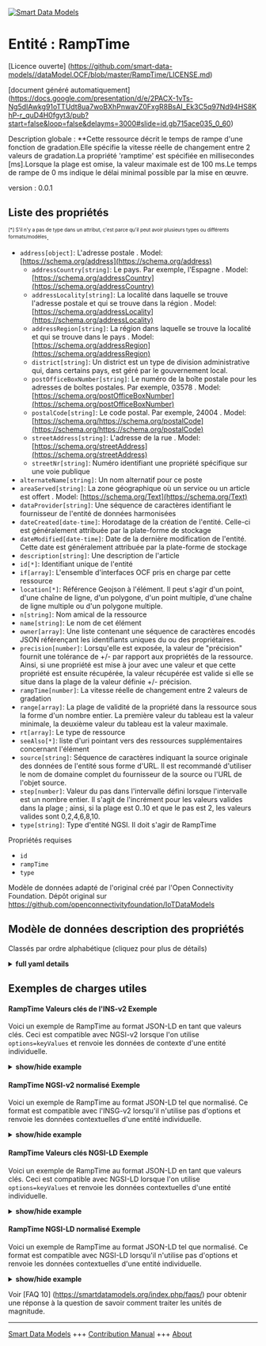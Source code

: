 <!-- 10-Header -->    
[![Smart Data Models](https://smartdatamodels.org/wp-content/uploads/2022/01/SmartDataModels_logo.png "Logo")](https://smartdatamodels.org)    
Entité : RampTime    
=================<!-- /10-Header -->    
<!-- 15-License -->    
[Licence ouverte] (https://github.com/smart-data-models//dataModel.OCF/blob/master/RampTime/LICENSE.md)    
[document généré automatiquement] (https://docs.google.com/presentation/d/e/2PACX-1vTs-Ng5dIAwkg91oTTUdt8ua7woBXhPnwavZ0FxgR8BsAI_Ek3C5q97Nd94HS8KhP-r_quD4H0fgyt3/pub?start=false&loop=false&delayms=3000#slide=id.gb715ace035_0_60)    
<!-- /15-License -->    
<!-- 20-Description -->    
Description globale : **Cette ressource décrit le temps de rampe d'une fonction de gradation.Elle spécifie la vitesse réelle de changement entre 2 valeurs de gradation.La propriété 'ramptime' est spécifiée en millisecondes [ms].Lorsque la plage est omise, la valeur maximale est de 100 ms.Le temps de rampe de 0 ms indique le délai minimal possible par la mise en œuvre.    
version : 0.0.1    
<!-- /20-Description -->    
<!-- 30-PropertiesList -->    
## Liste des propriétés    
<sup><sub>[*] S'il n'y a pas de type dans un attribut, c'est parce qu'il peut avoir plusieurs types ou différents formats/modèles</sub></sup>.    
- `address[object]`: L'adresse postale  . Model: [https://schema.org/address](https://schema.org/address)	- `addressCountry[string]`: Le pays. Par exemple, l'Espagne  . Model: [https://schema.org/addressCountry](https://schema.org/addressCountry)    
	- `addressLocality[string]`: La localité dans laquelle se trouve l'adresse postale et qui se trouve dans la région  . Model: [https://schema.org/addressLocality](https://schema.org/addressLocality)    
	- `addressRegion[string]`: La région dans laquelle se trouve la localité et qui se trouve dans le pays  . Model: [https://schema.org/addressRegion](https://schema.org/addressRegion)    
	- `district[string]`: Un district est un type de division administrative qui, dans certains pays, est géré par le gouvernement local.      
	- `postOfficeBoxNumber[string]`: Le numéro de la boîte postale pour les adresses de boîtes postales. Par exemple, 03578  . Model: [https://schema.org/postOfficeBoxNumber](https://schema.org/postOfficeBoxNumber)    
	- `postalCode[string]`: Le code postal. Par exemple, 24004  . Model: [https://schema.org/https://schema.org/postalCode](https://schema.org/https://schema.org/postalCode)    
	- `streetAddress[string]`: L'adresse de la rue  . Model: [https://schema.org/streetAddress](https://schema.org/streetAddress)    
	- `streetNr[string]`: Numéro identifiant une propriété spécifique sur une voie publique      
- `alternateName[string]`: Un nom alternatif pour ce poste  - `areaServed[string]`: La zone géographique où un service ou un article est offert  . Model: [https://schema.org/Text](https://schema.org/Text)- `dataProvider[string]`: Une séquence de caractères identifiant le fournisseur de l'entité de données harmonisées  - `dateCreated[date-time]`: Horodatage de la création de l'entité. Celle-ci est généralement attribuée par la plate-forme de stockage  - `dateModified[date-time]`: Date de la dernière modification de l'entité. Cette date est généralement attribuée par la plate-forme de stockage  - `description[string]`: Une description de l'article  - `id[*]`: Identifiant unique de l'entité  - `if[array]`: L'ensemble d'interfaces OCF pris en charge par cette ressource  - `location[*]`: Référence Geojson à l'élément. Il peut s'agir d'un point, d'une chaîne de ligne, d'un polygone, d'un point multiple, d'une chaîne de ligne multiple ou d'un polygone multiple.  - `n[string]`: Nom amical de la ressource  - `name[string]`: Le nom de cet élément  - `owner[array]`: Une liste contenant une séquence de caractères encodés JSON référençant les identifiants uniques du ou des propriétaires.  - `precision[number]`: Lorsqu'elle est exposée, la valeur de "précision" fournit une tolérance de +/- par rapport aux propriétés de la ressource. Ainsi, si une propriété est mise à jour avec une valeur et que cette propriété est ensuite récupérée, la valeur récupérée est valide si elle se situe dans la plage de la valeur définie +/- précision.  - `rampTime[number]`: La vitesse réelle de changement entre 2 valeurs de gradation  - `range[array]`: La plage de validité de la propriété dans la ressource sous la forme d'un nombre entier. La première valeur du tableau est la valeur minimale, la deuxième valeur du tableau est la valeur maximale.  - `rt[array]`: Le type de ressource  - `seeAlso[*]`: liste d'uri pointant vers des ressources supplémentaires concernant l'élément  - `source[string]`: Séquence de caractères indiquant la source originale des données de l'entité sous forme d'URL. Il est recommandé d'utiliser le nom de domaine complet du fournisseur de la source ou l'URL de l'objet source.  - `step[number]`: Valeur du pas dans l'intervalle défini lorsque l'intervalle est un nombre entier.  Il s'agit de l'incrément pour les valeurs valides dans la plage ; ainsi, si la plage est 0..10 et que le pas est 2, les valeurs valides sont 0,2,4,6,8,10.  - `type[string]`: Type d'entité NGSI. Il doit s'agir de RampTime  <!-- /30-PropertiesList -->    
<!-- 35-RequiredProperties -->    
Propriétés requises    
- `id`  - `rampTime`  - `type`  <!-- /35-RequiredProperties -->    
<!-- 40-RequiredProperties -->    
Modèle de données adapté de l'original créé par l'Open Connectivity Foundation. Dépôt original sur https://github.com/openconnectivityfoundation/IoTDataModels    
<!-- /40-RequiredProperties -->    
<!-- 50-DataModelHeader -->    
## Modèle de données description des propriétés    
Classés par ordre alphabétique (cliquez pour plus de détails)    
<!-- /50-DataModelHeader -->    
<!-- 60-ModelYaml -->    
<details><summary><strong>full yaml details</strong></summary>      
```yaml    
RampTime:      
  description: 'This Resource that describes the ramp time of a dimming function.It specifies the actual speed of changing between 2 dimming values.The Property ''ramptime'' is specified in milliseconds [ms].When range is omitted the maximum value is 100 ms.The ramp time of 0ms indicates the minimal delay possible by the implementation.'      
  properties:      
    address:      
      description: The mailing address      
      properties:      
        addressCountry:      
          description: 'The country. For example, Spain'      
          type: string      
          x-ngsi:      
            model: https://schema.org/addressCountry      
            type: Property      
        addressLocality:      
          description: 'The locality in which the street address is, and which is in the region'      
          type: string      
          x-ngsi:      
            model: https://schema.org/addressLocality      
            type: Property      
        addressRegion:      
          description: 'The region in which the locality is, and which is in the country'      
          type: string      
          x-ngsi:      
            model: https://schema.org/addressRegion      
            type: Property      
        district:      
          description: 'A district is a type of administrative division that, in some countries, is managed by the local government'      
          type: string      
          x-ngsi:      
            type: Property      
        postOfficeBoxNumber:      
          description: 'The post office box number for PO box addresses. For example, 03578'      
          type: string      
          x-ngsi:      
            model: https://schema.org/postOfficeBoxNumber      
            type: Property      
        postalCode:      
          description: 'The postal code. For example, 24004'      
          type: string      
          x-ngsi:      
            model: https://schema.org/https://schema.org/postalCode      
            type: Property      
        streetAddress:      
          description: The street address      
          type: string      
          x-ngsi:      
            model: https://schema.org/streetAddress      
            type: Property      
        streetNr:      
          description: Number identifying a specific property on a public street      
          type: string      
          x-ngsi:      
            type: Property      
      type: object      
      x-ngsi:      
        model: https://schema.org/address      
        type: Property      
    alternateName:      
      description: An alternative name for this item      
      type: string      
      x-ngsi:      
        type: Property      
    areaServed:      
      description: The geographic area where a service or offered item is provided      
      type: string      
      x-ngsi:      
        model: https://schema.org/Text      
        type: Property      
    dataProvider:      
      description: A sequence of characters identifying the provider of the harmonised data entity      
      type: string      
      x-ngsi:      
        type: Property      
    dateCreated:      
      description: Entity creation timestamp. This will usually be allocated by the storage platform      
      format: date-time      
      type: string      
      x-ngsi:      
        type: Property      
    dateModified:      
      description: Timestamp of the last modification of the entity. This will usually be allocated by the storage platform      
      format: date-time      
      type: string      
      x-ngsi:      
        type: Property      
    description:      
      description: A description of this item      
      type: string      
      x-ngsi:      
        type: Property      
    id:      
      anyOf:      
        - description: Identifier format of any NGSI entity      
          maxLength: 256      
          minLength: 1      
          pattern: ^[\w\-\.\{\}\$\+\*\[\]`|~^@!,:\\]+$      
          type: string      
          x-ngsi:      
            type: Property      
        - description: Identifier format of any NGSI entity      
          format: uri      
          type: string      
          x-ngsi:      
            type: Property      
      description: Unique identifier of the entity      
      x-ngsi:      
        type: Property      
    if:      
      description: The OCF Interface set supported by this Resource      
      items:      
        enum:      
          - oic.if.a      
          - oic.if.baseline      
        type: string      
      minItems: 2      
      readOnly: true      
      type: array      
      uniqueItems: true      
      x-ngsi:      
        type: Property      
    location:      
      description: 'Geojson reference to the item. It can be Point, LineString, Polygon, MultiPoint, MultiLineString or MultiPolygon'      
      oneOf:      
        - description: Geojson reference to the item. Point      
          properties:      
            bbox:      
              items:      
                type: number      
              minItems: 4      
              type: array      
            coordinates:      
              items:      
                type: number      
              minItems: 2      
              type: array      
            type:      
              enum:      
                - Point      
              type: string      
          required:      
            - type      
            - coordinates      
          title: GeoJSON Point      
          type: object      
          x-ngsi:      
            type: GeoProperty      
        - description: Geojson reference to the item. LineString      
          properties:      
            bbox:      
              items:      
                type: number      
              minItems: 4      
              type: array      
            coordinates:      
              items:      
                items:      
                  type: number      
                minItems: 2      
                type: array      
              minItems: 2      
              type: array      
            type:      
              enum:      
                - LineString      
              type: string      
          required:      
            - type      
            - coordinates      
          title: GeoJSON LineString      
          type: object      
          x-ngsi:      
            type: GeoProperty      
        - description: Geojson reference to the item. Polygon      
          properties:      
            bbox:      
              items:      
                type: number      
              minItems: 4      
              type: array      
            coordinates:      
              items:      
                items:      
                  items:      
                    type: number      
                  minItems: 2      
                  type: array      
                minItems: 4      
                type: array      
              type: array      
            type:      
              enum:      
                - Polygon      
              type: string      
          required:      
            - type      
            - coordinates      
          title: GeoJSON Polygon      
          type: object      
          x-ngsi:      
            type: GeoProperty      
        - description: Geojson reference to the item. MultiPoint      
          properties:      
            bbox:      
              items:      
                type: number      
              minItems: 4      
              type: array      
            coordinates:      
              items:      
                items:      
                  type: number      
                minItems: 2      
                type: array      
              type: array      
            type:      
              enum:      
                - MultiPoint      
              type: string      
          required:      
            - type      
            - coordinates      
          title: GeoJSON MultiPoint      
          type: object      
          x-ngsi:      
            type: GeoProperty      
        - description: Geojson reference to the item. MultiLineString      
          properties:      
            bbox:      
              items:      
                type: number      
              minItems: 4      
              type: array      
            coordinates:      
              items:      
                items:      
                  items:      
                    type: number      
                  minItems: 2      
                  type: array      
                minItems: 2      
                type: array      
              type: array      
            type:      
              enum:      
                - MultiLineString      
              type: string      
          required:      
            - type      
            - coordinates      
          title: GeoJSON MultiLineString      
          type: object      
          x-ngsi:      
            type: GeoProperty      
        - description: Geojson reference to the item. MultiLineString      
          properties:      
            bbox:      
              items:      
                type: number      
              minItems: 4      
              type: array      
            coordinates:      
              items:      
                items:      
                  items:      
                    items:      
                      type: number      
                    minItems: 2      
                    type: array      
                  minItems: 4      
                  type: array      
                type: array      
              type: array      
            type:      
              enum:      
                - MultiPolygon      
              type: string      
          required:      
            - type      
            - coordinates      
          title: GeoJSON MultiPolygon      
          type: object      
          x-ngsi:      
            type: GeoProperty      
      x-ngsi:      
        type: GeoProperty      
    n:      
      description: Friendly name of the Resource      
      maxLength: 64      
      readOnly: true      
      type: string      
      x-ngsi:      
        type: Property      
    name:      
      description: The name of this item      
      type: string      
      x-ngsi:      
        type: Property      
    owner:      
      description: A List containing a JSON encoded sequence of characters referencing the unique Ids of the owner(s)      
      items:      
        anyOf:      
          - description: Identifier format of any NGSI entity      
            maxLength: 256      
            minLength: 1      
            pattern: ^[\w\-\.\{\}\$\+\*\[\]`|~^@!,:\\]+$      
            type: string      
            x-ngsi:      
              type: Property      
          - description: Identifier format of any NGSI entity      
            format: uri      
            type: string      
            x-ngsi:      
              type: Property      
        description: Unique identifier of the entity      
        x-ngsi:      
          type: Property      
      type: array      
      x-ngsi:      
        type: Property      
    precision:      
      description: 'When exposed the value in ''precision'' provides a +/- tolerance against the Properties in the Resource. Thus if a Property is UPDATED to a value and that Property then RETRIEVED, the RETRIEVED value is valid if in the range of the set value +/- precision'      
      readOnly: true      
      type: number      
      x-ngsi:      
        type: Property      
    rampTime:      
      description: The actual speed of changing between 2 dimming values      
      type: number      
      x-ngsi:      
        type: Property      
    range:      
      description: 'The valid range for the Property in the Resource as an integer. The first value in the array is the minimum value, the second value in the array is the maximum value'      
      items:      
        type: integer      
      maxItems: 2      
      minItems: 2      
      readOnly: true      
      type: array      
      x-ngsi:      
        type: Property      
    rt:      
      description: The Resource Type      
      items:      
        enum:      
          - oic.r.light.ramptime      
        maxLength: 64      
        type: string      
      minItems: 1      
      readOnly: true      
      type: array      
      uniqueItems: true      
      x-ngsi:      
        type: Property      
    seeAlso:      
      description: list of uri pointing to additional resources about the item      
      oneOf:      
        - items:      
            format: uri      
            type: string      
          minItems: 1      
          type: array      
        - format: uri      
          type: string      
      x-ngsi:      
        type: Property      
    source:      
      description: 'A sequence of characters giving the original source of the entity data as a URL. Recommended to be the fully qualified domain name of the source provider, or the URL to the source object'      
      type: string      
      x-ngsi:      
        type: Property      
    step:      
      description: 'Step value across the defined range when the range is an integer.  This is the increment for valid values across the range; so if range is 0..10 and step is 2 then valid values are 0,2,4,6,8,10'      
      readOnly: true      
      type: number      
      x-ngsi:      
        type: Property      
    type:      
      description: NGSI entity type. It has to be RampTime      
      enum:      
        - RampTime      
      type: string      
      x-ngsi:      
        type: Property      
  required:      
    - rampTime      
    - id      
    - type      
  type: object      
  x-derived-from: https://raw.githubusercontent.com/openconnectivityfoundation/IoTDataModels/master/RampTimeResURI.swagger.json      
  x-disclaimer: 'Redistribution and use in source and binary forms, with or without modification, are permitted  provided that the license conditions are met. Copyleft (c) 2022 Contributors to Smart Data Models Program'      
  x-license-url: https://github.com/smart-data-models/dataModel.OCF/blob/master/RampTime/LICENSE.md      
  x-model-schema: https://smart-data-models.github.io/dataModel.OCF/RampTime/schema.json      
  x-model-tags: OCF      
  x-version: 0.0.1      
```    
</details>      
<!-- /60-ModelYaml -->    
<!-- 70-MiddleNotes -->    
<!-- /70-MiddleNotes -->    
<!-- 80-Examples -->    
## Exemples de charges utiles    
#### RampTime Valeurs clés de l'INS-v2 Exemple    
Voici un exemple de RampTime au format JSON-LD en tant que valeurs clés. Ceci est compatible avec NGSI-v2 lorsque l'on utilise `options=keyValues` et renvoie les données de contexte d'une entité individuelle.    
<details><summary><strong>show/hide example</strong></summary>      
```json  
{  
  "id": "urn:ngsi-ld:RampTime:id:SOVS:23859772",  
  "dateCreated": "1984-02-11T15:42:17Z",  
  "dateModified": "1974-12-05T16:14:49Z",  
  "source": "Raise left serious one under over loss. As week office art.",  
  "name": "Course election after pla",  
  "alternateName": "Out ago simply note. Goal apply letter several top. Above high impact top camera.",  
  "description": "Reduce catch goal treat. Maintain compare rule",  
  "dataProvider": "Only camera last rate. Indicate forget population policy option spend arti",  
  "owner": [  
    "urn:ngsi-ld:RampTime:items:CZKU:18687524",  
    "urn:ngsi-ld:RampTime:items:AYTX:66134959"  
  ],  
  "seeAlso": [  
    "urn:ngsi-ld:RampTime:items:XJAL:21532442"  
  ],  
  "location": {  
    "type": "Point",  
    "coordinates": [  
      17.46331,  
      125.666274  
    ]  
  },  
  "address": {  
    "streetAddress": "He would indiv",  
    "addressLocality": "Thing many business hot field. Yard join goal still current cell.",  
    "addressRegion": "Recent design professional he court. Challenge let case as. Our age just human arm.",  
    "addressCountry": "Several political policy town also popular. Nation cover popular big.",  
    "postalCode": "Beat vote population write no spend computer. Between himself agency prove may. Can major set finally.",  
    "postOfficeBoxNumber": "Cut mind up international military relate ok. Important today red lot rich. Send little strong sea party per happy.",  
    "streetNr": "Finish interesting Congress save name. Matter edge middle health. Pressure control bill any cultural pers",  
    "district": "Fire type spring away area service model. Cultural gues"  
  },  
  "areaServed": "Machine materi",  
  "rt": [  
    "oic.r.light.ramptime"  
  ],  
  "rampTime": 864,  
  "n": "American whole magazine truth stop whose. On tra",  
  "range": [  
    864,  
    864  
  ],  
  "step": 864,  
  "precision": 924.7,  
  "if": [  
    "oic.if.a",  
    "oic.if.baseline"  
  ],  
  "type": "RampTime"  
}  
```  
</details>    
#### RampTime NGSI-v2 normalisé Exemple    
Voici un exemple de RampTime au format JSON-LD tel que normalisé. Ce format est compatible avec l'INSG-v2 lorsqu'il n'utilise pas d'options et renvoie les données contextuelles d'une entité individuelle.    
<details><summary><strong>show/hide example</strong></summary>      
```json  
{  
  "id": "urn:ngsi-ld:RampTime:id:SOVS:23859772",  
  "dateCreated": {  
    "type": "DateTime",  
    "value": "1984-02-11T15:42:17Z"  
  },  
  "dateModified": {  
    "type": "DateTime",  
    "value": "1974-12-05T16:14:49Z"  
  },  
  "source": {  
    "type": "Text",  
    "value": "Raise left serious one under over loss. As week office art."  
  },  
  "name": {  
    "type": "Text",  
    "value": "Course election after pla"  
  },  
  "alternateName": {  
    "type": "Text",  
    "value": "Out ago simply note. Goal apply letter several top. Above high impact top camera."  
  },  
  "description": {  
    "type": "Text",  
    "value": "Reduce catch goal treat. Maintain compare rule"  
  },  
  "dataProvider": {  
    "type": "Text",  
    "value": "Only camera last rate. Indicate forget population policy option spend arti"  
  },  
  "owner": {  
    "type": "StructuredValue",  
    "value": [  
      "urn:ngsi-ld:RampTime:items:CZKU:18687524",  
      "urn:ngsi-ld:RampTime:items:AYTX:66134959"  
    ]  
  },  
  "seeAlso": {  
    "type": "StructuredValue",  
    "value": [  
      "urn:ngsi-ld:RampTime:items:XJAL:21532442"  
    ]  
  },  
  "location": {  
    "type": "geo:json",  
    "value": {  
      "type": "Point",  
      "coordinates": [  
        17.46331,  
        125.666274  
      ]  
    }  
  },  
  "address": {  
    "type": "StructuredValue",  
    "value": {  
      "streetAddress": "He would indiv",  
      "addressLocality": "Thing many business hot field. Yard join goal still current cell.",  
      "addressRegion": "Recent design professional he court. Challenge let case as. Our age just human arm.",  
      "addressCountry": "Several political policy town also popular. Nation cover popular big.",  
      "postalCode": "Beat vote population write no spend computer. Between himself agency prove may. Can major set finally.",  
      "postOfficeBoxNumber": "Cut mind up international military relate ok. Important today red lot rich. Send little strong sea party per happy.",  
      "streetNr": "Finish interesting Congress save name. Matter edge middle health. Pressure control bill any cultural pers",  
      "district": "Fire type spring away area service model. Cultural gues"  
    }  
  },  
  "areaServed": {  
    "type": "Text",  
    "value": "Machine materi"  
  },  
  "rt": {  
    "type": "StructuredValue",  
    "value": [  
      "oic.r.light.ramptime"  
    ]  
  },  
  "rampTime": {  
    "type": "Number",  
    "value": 864  
  },  
  "n": {  
    "type": "Text",  
    "value": "American whole magazine truth stop whose. On tra"  
  },  
  "range": {  
    "type": "StructuredValue",  
    "value": [  
      864,  
      864  
    ]  
  },  
  "step": {  
    "type": "Number",  
    "value": 864  
  },  
  "precision": {  
    "type": "Number",  
    "value": 924.7  
  },  
  "if": {  
    "type": "StructuredValue",  
    "value": [  
      "oic.if.a",  
      "oic.if.baseline"  
    ]  
  },  
  "type": "RampTime"  
}  
```  
</details>    
#### RampTime Valeurs clés NGSI-LD Exemple    
Voici un exemple de RampTime au format JSON-LD en tant que valeurs clés. Ceci est compatible avec NGSI-LD lorsque l'on utilise `options=keyValues` et renvoie les données contextuelles d'une entité individuelle.    
<details><summary><strong>show/hide example</strong></summary>      
```json  
{  
  "id": "urn:ngsi-ld:RampTime:id:SOVS:23859772",  
  "dateCreated": "1984-02-11T15:42:17Z",  
  "dateModified": "1974-12-05T16:14:49Z",  
  "source": "Raise left serious one under over loss. As week office art.",  
  "name": "Course election after pla",  
  "alternateName": "Out ago simply note. Goal apply letter several top. Above high impact top camera.",  
  "description": "Reduce catch goal treat. Maintain compare rule",  
  "dataProvider": "Only camera last rate. Indicate forget population policy option spend arti",  
  "owner": [  
    "urn:ngsi-ld:RampTime:items:CZKU:18687524",  
    "urn:ngsi-ld:RampTime:items:AYTX:66134959"  
  ],  
  "seeAlso": [  
    "urn:ngsi-ld:RampTime:items:XJAL:21532442"  
  ],  
  "location": {  
    "type": "Point",  
    "coordinates": [  
      17.46331,  
      125.666274  
    ]  
  },  
  "address": {  
    "streetAddress": "He would indiv",  
    "addressLocality": "Thing many business hot field. Yard join goal still current cell.",  
    "addressRegion": "Recent design professional he court. Challenge let case as. Our age just human arm.",  
    "addressCountry": "Several political policy town also popular. Nation cover popular big.",  
    "postalCode": "Beat vote population write no spend computer. Between himself agency prove may. Can major set finally.",  
    "postOfficeBoxNumber": "Cut mind up international military relate ok. Important today red lot rich. Send little strong sea party per happy.",  
    "streetNr": "Finish interesting Congress save name. Matter edge middle health. Pressure control bill any cultural pers",  
    "district": "Fire type spring away area service model. Cultural gues"  
  },  
  "areaServed": "Machine materi",  
  "rt": [  
    "oic.r.light.ramptime"  
  ],  
  "rampTime": 864,  
  "n": "American whole magazine truth stop whose. On tra",  
  "range": [  
    864,  
    864  
  ],  
  "step": 864,  
  "precision": 924.7,  
  "if": [  
    "oic.if.a",  
    "oic.if.baseline"  
  ],  
  "type": "RampTime",  
  "@context": [  
    "https://smartdatamodels.org/context.jsonld"  
  ]  
}  
```  
</details>    
#### RampTime NGSI-LD normalisé Exemple    
Voici un exemple de RampTime au format JSON-LD tel que normalisé. Ce format est compatible avec NGSI-LD lorsqu'il n'utilise pas d'options et renvoie les données contextuelles d'une entité individuelle.    
<details><summary><strong>show/hide example</strong></summary>      
```json  
{  
    "id": "urn:ngsi-ld:RampTime:id:SOVS:23859772",  
    "dateCreated": {  
        "type": "Property",  
        "value": {  
            "@type": "DateTime",  
            "@value": "1984-02-11T15:42:17Z"  
        }  
    },  
    "dateModified": {  
        "type": "Property",  
        "value": {  
            "@type": "DateTime",  
            "@value": "1974-12-05T16:14:49Z"  
        }  
    },  
    "source": {  
        "type": "Property",  
        "value": "Raise left serious one under over loss. As week office art."  
    },  
    "name": {  
        "type": "Property",  
        "value": "Course election after pla"  
    },  
    "alternateName": {  
        "type": "Property",  
        "value": "Out ago simply note. Goal apply letter several top. Above high impact top camera."  
    },  
    "description": {  
        "type": "Property",  
        "value": "Reduce catch goal treat. Maintain compare rule"  
    },  
    "dataProvider": {  
        "type": "Property",  
        "value": "Only camera last rate. Indicate forget population policy option spend arti"  
    },  
    "owner": {  
        "type": "Property",  
        "value": [  
            "urn:ngsi-ld:RampTime:items:CZKU:18687524",  
            "urn:ngsi-ld:RampTime:items:AYTX:66134959"  
        ]  
    },  
    "seeAlso": {  
        "type": "Property",  
        "value": [  
            "urn:ngsi-ld:RampTime:items:XJAL:21532442"  
        ]  
    },  
    "location": {  
        "type": "GeoProperty",  
        "value": {  
            "type": "Point",  
            "coordinates": [  
                17.46331,  
                125.666274  
            ]  
        }  
    },  
    "address": {  
        "type": "Property",  
        "value": {  
            "streetAddress": "He would indiv",  
            "addressLocality": "Thing many business hot field. Yard join goal still current cell.",  
            "addressRegion": "Recent design professional he court. Challenge let case as. Our age just human arm.",  
            "addressCountry": "Several political policy town also popular. Nation cover popular big.",  
            "postalCode": "Beat vote population write no spend computer. Between himself agency prove may. Can major set finally.",  
            "postOfficeBoxNumber": "Cut mind up international military relate ok. Important today red lot rich. Send little strong sea party per happy.",  
            "streetNr": "Finish interesting Congress save name. Matter edge middle health. Pressure control bill any cultural pers",  
            "district": "Fire type spring away area service model. Cultural gues"  
        }  
    },  
    "areaServed": {  
        "type": "Property",  
        "value": "Machine materi"  
    },  
    "rt": {  
        "type": "Property",  
        "value": [  
            "oic.r.light.ramptime"  
        ]  
    },  
    "rampTime": {  
        "type": "Property",  
        "value": 864  
    },  
    "n": {  
        "type": "Property",  
        "value": "American whole magazine truth stop whose. On tra"  
    },  
    "range": {  
        "type": "Property",  
        "value": [  
            864,  
            864  
        ]  
    },  
    "step": {  
        "type": "Property",  
        "value": 864  
    },  
    "precision": {  
        "type": "Property",  
        "value": 924.7  
    },  
    "if": {  
        "type": "Property",  
        "value": [  
            "oic.if.a",  
            "oic.if.baseline"  
        ]  
    },  
    "type": "RampTime",  
    "@context": [  
        "https://smartdatamodels.org/context.jsonld"  
    ]  
}  
```  
</details><!-- /80-Examples -->    
<!-- 90-FooterNotes -->    
<!-- /90-FooterNotes -->    
<!-- 95-Units -->    
Voir [FAQ 10] (https://smartdatamodels.org/index.php/faqs/) pour obtenir une réponse à la question de savoir comment traiter les unités de magnitude.    
<!-- /95-Units -->    
<!-- 97-LastFooter -->    
---    
[Smart Data Models](https://smartdatamodels.org) +++ [Contribution Manual](https://bit.ly/contribution_manual) +++ [About](https://bit.ly/Introduction_SDM)<!-- /97-LastFooter -->    
